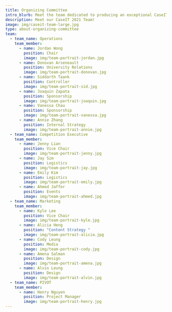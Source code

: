 ```yaml
---
title: Organizing Committee
intro_blurb: Meet the team dedicated to producing an exceptional CaseIT 2021!
description: Meet our CaseIT 2021 Team!
image: img/caseit-team-large.jpg
type: about-organizing-committee
team:
  - team_name: Operations
    team_member:
      - name: Jordan Wong
        position: Chair
        image: img/team-portrait-jordan.jpg
      - name: Donovan Arseneault
        position: University Relations
        image: img/team-portrait-donovan.jpg
      - name: Siddarth Taank
        position: Controller
        image: img/team-portrait-sid.jpg
      - name: Joaquin Zapata
        position: Sponsorship
        image: img/team-portrait-joaquin.jpg
      - name: Vanessa Chau
        position: Sponsorship
        image: img/team-portrait-vanessa.jpg
      - name: Annie Zhang
        position: Internal Strategy
        image: img/team-portrait-annie.jpg
  - team_name: Competition Executive
    team_member:
      - name: Jenny Lian
        position: Vice Chair
        image: img/team-portrait-jenny.jpg
      - name: Jay Sim
        position: Logistics
        image: img/team-portrait-jay.jpg
      - name: Emily Kim
        position: Logistics
        image: img/team-portrait-emily.jpg
      - name: Ahmed Jaffer
        position: Events
        image: img/team-portrait-ahmed.jpg
  - team_name: Marketing
    team_member:
      - name: Kyle Lee
        position: Vice Chair
        image: img/team-portrait-kyle.jpg
      - name: Alicia Heng
        position: "Content Strategy "
        image: img/team-portrait-alicia.jpg
      - name: Cody Leung
        position: Media
        image: img/team-portrait-cody.jpg
      - name: Amena Salman
        position: Design
        image: img/team-portrait-amena.jpg
      - name: Alvin Leung
        position: Design
        image: img/team-portrait-alvin.jpg
  - team_name: PIVOT
    team_member:
      - name: Henry Nguyen
        position: Project Manager
        image: img/team-portrait-henry.jpg
---
```


